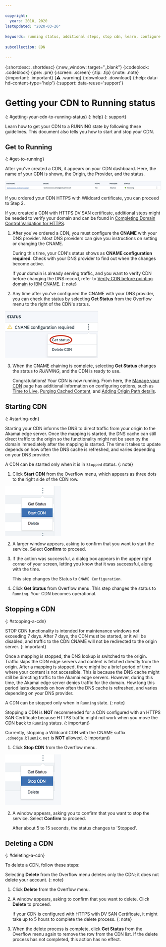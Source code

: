 ```yaml
---

copyright:
  years: 2018, 2020
lastupdated: "2020-03-26"

keywords: running status, additional steps, stop cdn, learn, configure cname, delete cdn, start cdn

subcollection: CDN

---
```


{:shortdesc: .shortdesc}
{:new_window: target="_blank"}
{:codeblock: .codeblock}
{:pre: .pre}
{:screen: .screen}
{:tip: .tip}
{:note: .note}
{:important: .important}
{:warning: .warning}
{:download: .download}
{:help: data-hd-content-type='help'}
{:support: data-reuse='support'}

# Getting your CDN to Running status
{: #getting-your-cdn-to-running-status}
{: help}
{: support}

Learn how to get your CDN to a RUNNING state by following these guidelines. This document also tells you how to start and stop your CDN.

## Get to Running
{: #get-to-running}

After you've created a CDN, it appears on your CDN dashboard. Here, the name of your CDN is shown, the Origin, the Provider, and the status.  

 ![Mapping list screen capture](images/mapping-list.png)

If you ordered your CDN HTTPS with Wildcard certificate, you can proceed to Step 2.

If you created a CDN with HTTPS DV SAN certificate, additional steps might be needed to verify your domain and can be found in [Completing Domain Control Validation for HTTPS](/docs/CDN?topic=CDN-completing-domain-control-validation-for-https-with-dv-san).

1. After you've ordered a CDN, you must configure the **CNAME** with your DNS provider. Most DNS providers can give you instructions on setting or changing the CNAME.

   During this time, your CDN's status shows as **CNAME configuration required**. Check with your DNS provider to find out when the changes become active.

   If your domain is already serving traffic, and you want to verify CDN before changing the DNS record, refer to [Verify CDN before pointing domain to IBM CNAME](/docs/CDN?topic=CDN-verify-cdn-before-pointing-domain-to-ibm-cname).
{: note}

2. Any time after you've configured the CNAME with your DNS provider, you can check the status by selecting **Get Status** from the Overflow menu to the right of the CDN's status.

  ![CNAME getStatus](images/cname-getstatus.png)  

3. When the CNAME chaining is complete, selecting **Get Status** changes the status to *RUNNING*, and the CDN is ready to use.

   Congratulations! Your CDN is now running. From here, the [Manage your CDN](/docs/CDN?topic=CDN-manage-your-cdn#manage-your-cdn) page has additional information on configuring options, such as [Time to Live](/docs/CDN?topic=CDN-manage-your-cdn#setting-content-caching-time-using-time-to-live), [Purging Cached Content](/docs/CDN?topic=CDN-manage-your-cdn#purging-cached-content), and [Adding Origin Path details](/docs/CDN?topic=CDN-manage-your-cdn#adding-origin-path-details).

## Starting CDN
{: #starting-cdn}

Starting your CDN informs the DNS to direct traffic from your origin to the Akamai edge server. Once the mapping is started, the DNS cache can still direct traffic to the origin so the functionality might not be seen by the domain immediately after the mapping is started. The time it takes to update depends on how often the DNS cache is refreshed, and varies depending on your DNS provider.

A CDN can be started only when it is in `Stopped` status.
{: note}

1. Click **Start CDN** from the Overflow menu, which appears as three dots to the right side of the CDN row.

  ![Overflow menu](images/start_cdn.png)

2. A larger window appears, asking to confirm that you want to start the service. Select **Confirm** to proceed.

3. If the action was successful, a dialog box appears in the upper right corner of your screen, letting you know that it was successful, along with the time.

   This step changes the Status to `CNAME Configuration`.

4. Click **Get Status** from Overflow menu. This step changes the status to `Running`. Your CDN becomes operational.

## Stopping a CDN
{: #stopping-a-cdn}

STOP CDN functionality is intended for maintenance windows not exceeding 7 days. After 7 days, the CDN must be started, or it will be disabled, and traffic to the CDN CNAME will not be redirected to the origin server.
{: important}

Once a mapping is stopped, the DNS lookup is switched to the origin. Traffic skips the CDN edge servers and content is fetched directly from the origin. After a mapping is stopped, there might be a brief period of time where your content is not accessible. This is because the DNS cache might still be directing traffic to the Akamai edge servers. However, during this time, the Akamai edge server denies traffic for the domain. How long this period lasts depends on how often the DNS cache is refreshed, and varies depending on your DNS provider.

A CDN can be stopped only when in `Running` state.
{: note}

Stopping a CDN is **NOT** recommended for a CDN configured with an HTTPS SAN Certificate because HTTPS traffic might not work when you move the CDN back to `Running` status.
{: important}

Currently, stopping a Wildcard CDN with the CNAME suffix `.cdnedge.bluemix.net` is **NOT** allowed.
{: important}

1. Click **Stop CDN** from the Overflow menu.

  ![Overflow menu](images/stop_cdn.png)

2. A window appears, asking you to confirm that you want to stop the service. Select **Confirm** to proceed.

   After about 5 to 15 seconds, the status changes to 'Stopped'.

## Deleting a CDN
{: #deleting-a-cdn}

To delete a CDN, follow these steps:

Selecting **Delete** from the Overflow menu deletes only the CDN; it does not delete your account.
{: note}

1. Click **Delete** from the Overflow menu.
2. A window appears, asking to confirm that you want to delete. Click **Delete** to proceed.

   If your CDN is configured with HTTPS with DV SAN Certificate, it might take up to 5 hours to complete the delete process.
   {: note}

3. When the delete process is complete, click **Get Status** from the Overflow menu again to remove the row from the CDN list. If the delete process has not completed, this action has no effect.
